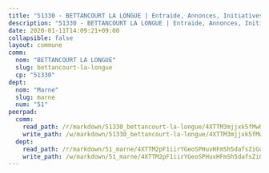 ```yaml
---
title: "51330 - BETTANCOURT LA LONGUE | Entraide, Annonces, Initiatives"
description: "51330 - BETTANCOURT LA LONGUE | Entraide, Annonces, Initiatives"
date: 2020-01-11T14:09:21+09:00
collapsible: false
layout: commune
comm:
  nom: "BETTANCOURT LA LONGUE"
  slug: bettancourt-la-longue
  cp: "51330"
dept:
  nom: "Marne"
  slug: marne
  num: "51"
peerpad:
  comm:
    read_path: /r/markdown/51330_bettancourt-la-longue/4XTTM3mjjxk5fMwQCcuHWppPNq6hPqVx1q2rP6Hh1rgWX1UrF
    write_path: /w/markdown/51330_bettancourt-la-longue/4XTTM3mjjxk5fMwQCcuHWppPNq6hPqVx1q2rP6Hh1rgWX1UrF-K3TgUDcp48Q54Nwb4r2QQTz8eTkA3X2cxqCL3UWqyZm1B4xzTwMdxMEzveWxtjiPtRuVmUbbyaZi4J8NJZ9ZboZyNzy3pFMiCYvJsLZpVYJeCtpGzQD1TKLZsBw7LDYTiaoWaVSb
  dept:
    read_path: /r/markdown/51_marne/4XTTM2pF1iirYGeoSPHuvHFmSh5dafsZiGuDVqApNYr9W2doe
    write_path: /w/markdown/51_marne/4XTTM2pF1iirYGeoSPHuvHFmSh5dafsZiGuDVqApNYr9W2doe-K3TgV7EpXmd75L5pz6aUTALihWsFeiubyposyfPgz6DbQby3ZQF3gNXaGqeRVGevfRz46yND7Y8QkCv5VozWFj5shZbEokjWNQrdmmsAHCxzuLQj5kuinh4kCdsefHKLdp7xhUwa
---
```


